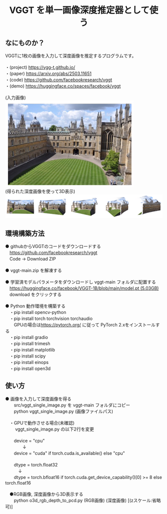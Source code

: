 <html lang="ja">
    <head>
        <meta charset="utf-8" />
        <title>VGGT as Single Image Depth Estimator</title>
    </head>
    <body>
        <h1><center>VGGT を単一画像深度推定器として使う</center></h1>
        <h2>なにものか？</h2>
        <p>
            VGGTに1枚の画像を入力して深度画像を推定するプログラムです。<br>
            <br>
           ・(project) <a href="https://vgg-t.github.io/">https://vgg-t.github.io/</a><br>
           ・(paper)   <a href="https://arxiv.org/abs/2503.11651">https://arxiv.org/abs/2503.11651</a><br>
           ・(code)     <a href="https://github.com/facebookresearch/vggt">https://github.com/facebookresearch/vggt</a><br>
           ・(demo)    <a href="https://huggingface.co/spaces/facebook/vggt">https://huggingface.co/spaces/facebook/vggt</a><br>
            <br>
            (入力画像)<br>
            <img src="images/input.png"><br>
            (得られた深度画像を使って3D表示)<br>
            <img src="images/result.png">
        </p>
        <h2>環境構築方法</h2>
        <p>
            ● githubからVGGTのコードをダウンロードする<br>
            　<a href="https://github.com/facebookresearch/vggt"?>https://github.com/facebookresearch/vggt</a><br>
            　Code → Download ZIP<br>
            <br>
            ● vggt-main.zip を解凍する<br>
            <br>
            ● 学習済モデルパラメータをダウンロードし vggt-main フォルダに配置する <br>
            　<a href="https://huggingface.co/facebook/VGGT-1B/blob/main/model.pt2">https://huggingface.co/facebook/VGGT-1B/blob/main/model.pt (5.03GB)</a><br>
            　download をクリックする<br>
            <br>
            ● Python 動作環境を構築する<br>
            　・pip install opencv-python<br>
            　・pip install torch torchvision torchaudio <br>
            　　GPUの場合は<a href="https://pytorch.org/">https://pytorch.org/</a> に従って PyTorch 2.xをインストールする<br>
            　・pip install gradio<br>
            　・pip install trimesh<br>
            　・pip install matplotlib<br>
            　・pip install scipy<br>
            　・pip install einops<br>
            　・pip install open3d<br>
        </p>
        <h2>使い方</h2>
        <p>
            ● 画像を入力して深度画像を得る<br>
            　　src/vggt_single_image.py を vggt-main フォルダにコピー<br>
            　　python  vggt_single_image.py (画像ファイルパス)<br>
            <br>
            　・GPUで動作させる場合(未確認)<br>
            　　 vggt_single_image.py の以下2行を変更<br>
            <br>
                　　device = "cpu"<br>
            　　　　↓<br>
                　　device = "cuda" if torch.cuda.is_available() else "cpu"<br>
            <br>
                　　dtype = torch.float32<br>
               　　　↓<br>
                　　dtype = torch.bfloat16 if torch.cuda.get_device_capability()[0] >= 8 else torch.float16<br>
            <br>
                　●RGB画像, 深度画像から3D表示する<br>
                　　python o3d_rgb_depth_to_pcd.py (RGB画像) (深度画像) [(zスケール:省略可)]
        </p>
    </body>
</html>
